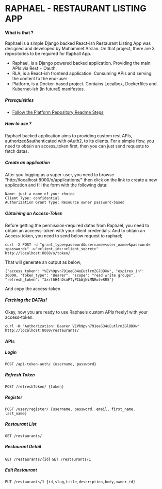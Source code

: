 # RAPHAEL - RESTAURANT LISTING APP

#### What is that ? 

Raphael is a simple Django backed React-ish Restaurant Listing App was designed and developed by Muhammet Arslan. On that project, there are 3 repositories to be required for Raphall App.
- Raphael, is a Django powered backed application. Providing the main APIs via Rest + Oauth.
- RLA, is a React-ish frontend application. Consuming APIs and serving the content to the end-user
- Platform, is a Docker-based project. Contains Localbox, Dockerfiles and Kubernet-ish (in future!) manifestos.

##### Prerequisities

- [Follow the Platform Repository Readme Steps](https://github.com/raphael-app/platform.git)

##### How to use ? 

Raphael backed application aims to providing custom rest APIs, authorized&authenticated with oAuth2, to its clients. For a simple flow, you need to obtain an access_token first, then you can just send requests to fetch datas.

##### Create an application

After you logging as a super-user, you need to browse "http://localhost:8000/o/applications/" then click on the link to create a new application and fill the form with the following data:

```
Name: just a name of your choice
Client Type: confidential
Authorization Grant Type: Resource owner password-based
```

##### Obtaining an Access-Token

Before getting the permission-required datas from Raphael, you need to obtain an acceess-token with your client credentials. And to obtain an Access-token, you need to send below request to raphael;

```
curl -X POST -d "grant_type=password&username=<user_name>&password=<password>" -u"<client_id>:<client_secret>" http://localhost:8000/o/token/
````

That will generate an output as below;

```
{"access_token": "VEVh9pvn791eeG34uEutlrmZGlODXw", "expires_in": 36000, "token_type": "Bearer", "scope": "read write groups", "refresh_token": "3xrf6H4nDsmPTyPCbWjNiMNRwlwRR8"}
```

And copy the access-token.

##### Fetching the DATAs!

Okay, now you are ready to use Raphaels custom APIs freely! with your access-token.

```
curl -H "Authorization: Bearer VEVh9pvn791eeG34uEutlrmZGlODXw" http://localhost:8000/restaurants/
```

#### APIs

##### Login

`POST /api-token-auth/ {username, password}`

##### Refresh Token

`POST /refreshToken/ {token}`

##### Register

`POST /user/register/ {username, password, email, first_name, last_name}`

##### Restaurant List

`GET /restaurants/`

##### Restaurant Detail

`GET /restaurants/{id}`
`GET /restaurants/1`

##### Edit Restaurant

`PUT /restaurants/1 {id,slug,title,description,body,owner_id}`
